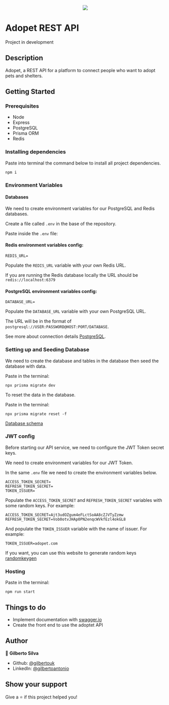 <p align="center">
<img loading="lazy" src="https://img.shields.io/static/v1?label=STATUS&message=project%20in%20development&color=GREEN&style=for-the-badge"/>
</p>

# Adopet REST API

Project in development

## Description

Adopet, a REST API for a platform to connect people who want to adopt pets and shelters.

## Getting Started

### Prerequisites

- Node
- Express
- PostgreSQL
- Prisma ORM
- Redis

### Installing dependencies

Paste into terminal the command below to install all project dependencies.

```
npm i
```

### Environment Variables

#### Databases

We need to create environment variables for our PostgreSQL and Redis databases.

Create a file called `.env` in the base of the repository.

Paste inside the `.env` file:

#### Redis environment variables config:

```
REDIS_URL=
```

Populate the `REDIS_URL` variable with your own Redis URL.

If you are running the Redis database locally the URL should be `redis://localhost:6379`

#### PostgreSQL environment variables config:

```
DATABASE_URL=
```

Populate the `DATABASE_URL` variable with your own PostgreSQL URL.

The URL will be in the format of `postgresql://USER:PASSWORD@HOST:PORT/DATABASE`.

See more about connection details [PostgreSQL](https://www.prisma.io/docs/concepts/database-connectors/postgresql).

### Setting up and Seeding Database

We need to create the database and tables in the database then seed the database with data.

Paste in the terminal:

```
npx prisma migrate dev
```

To reset the data in the database.

Paste in the terminal:

```
npx prisma migrate reset -f
```

[Database schema](https://whimsical.com/adopet-RrxjyDRcVHzmjPcm9gQq8d)

### JWT config

Before starting our API service, we need to configure the JWT Token secret keys.

We need to create environment variables for our JWT Token.

In the same `.env` file we need to create the environment variables below.

```
ACCESS_TOKEN_SECRET=
REFRESH_TOKEN_SECRET=
TOKEN_ISSUER=

```

Populate the `ACCESS_TOKEN_SECRET` and `REFRESH_TOKEN_SECRET` variables with some random keys. For example:

```
ACCESS_TOKEN_SECRET=Ajt3udOZgum4eFLctSoAA8cZJVTyZzmw
REFRESH_TOKEN_SECRET=Vob0otvJHAp0PN2enqcWVkfEzl4okGL8
```

And populate the `TOKEN_ISSUER` variable with the name of issuer. For example:

```
TOKEN_ISSUER=adopet.com
```

If you want, you can use this website to generate random keys [randomkeygen](https://randomkeygen.com/)

### Hosting

Paste in the terminal:

```
npm run start
```

## Things to do

- Implement documentation with [swagger.io](https://swagger.io/docs/open-source-tools/swagger-editor/)
- Create the front end to use the adoptet API

## Author

👤 **Gilberto Silva**

- Github: [@gilbertouk](https://github.com/gilbertouk)
- LinkedIn: [@gilbertoantonio](https://linkedin.com/in/gilbertoantonio)

## Show your support

Give a ⭐️ if this project helped you!
